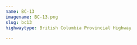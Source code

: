 ```yaml
---
name: BC-13
imagename: BC-13.png
slug: bc13
highwaytype: British Columbia Provincial Highway

---
```

